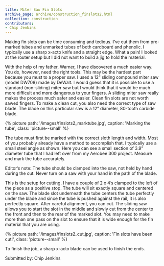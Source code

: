 ```yaml
---
title: Miter Saw Fin Slots
archive_page: archive/construction_finslots2.html
collection: construction
contributors:
- Chip Jenkins
---
```

Making fin slots can be time consuming and tedious.
I’ve cut them from pre-marked tubes and unmarked tubes of both cardboard and phenolic.
I typically use a sharp x-acto knife and a straight edge.
What a pain!
I looked at the router setup but I did not want to build a jig to hold the material.

With the help of my father, Warner, I have discovered a much easier way.
You do, however, need the right tools.
This may be the hardest part because you must to a proper saw.
I used a 12” sliding compound miter saw (model DW708) made by DeWalt.
I would guess that it is possible to use a standard (non-sliding) miter saw but I would think that it would be much more difficult and more dangerous to your fingers.
A sliding miter saw really makes the process much safer and easier.
Clean fin slots are not worth sawed fingers.
To make a clean cut, you also need the correct type of saw blade.
The blade on this particular saw is a 12” diameter, 80-tooth carbide blade.

{% picture path: '/images/finslots2_marktube.jpg', caption: 'Marking the tube', class: 'picture--small' %}

The tube must first be marked with the correct sloth length and width.
Most of you probably already have a method to accomplish that.
I typically use a small steel angle as shown.
Here you can see a small section of 3.9” diameter tube that I had left over from my Aerobee 300 project.
Measure and mark the tube accurately.

Editor’s note: The tube should be clamped into the saw, not held by hand during the cut.
Never turn on a saw with your hand in the path of the blade.

This is the setup for cutting.
I have a couple of 2 x 4’s clamped to the left of the piece as a positive stop.
The tube will sit exactly square and centered on the saw.
The blade slot underneath the tube centers the tube perfectly under the blade and since the tube is pushed against the rail, it is also perfectly square.
After careful alignment, you can cut.
The sliding saw allows you to start the slot in the middle and slowly cut from the center to the front and then to the rear of the marked slot.
You may need to make more than one pass on the slot to ensure that it is wide enough for the fin material that you are using.

{% picture path: '/images/finslots2_cut.jpg', caption: 'Fin slots have been cut!', class: 'picture--small' %}

To finish the job, a sharp x-acto blade can be used to finish the ends.

Submitted by: Chip Jenkins

